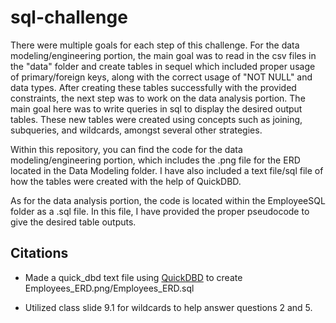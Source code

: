 # sql-challenge

There were multiple goals for each step of this challenge. For the data modeling/engineering portion, the main goal was to read in the csv files in the "data" folder and create tables in sequel which included proper usage of primary/foreign keys, along with the correct usage of "NOT NULL" and data types. After creating these tables successfully with the provided constraints, the next step was to work on the data analysis portion. The main goal here was to write queries in sql to display the desired output tables. These new tables were created using concepts such as joining, subqueries, and wildcards, amongst several other strategies. 

Within this repository, you can find the code for the data modeling/engineering portion, which includes the .png file for the ERD located in the Data Modeling folder. I have also included a text file/sql file of how the tables were created with the help of QuickDBD.

As for the data analysis portion, the code is located within the EmployeeSQL folder as a .sql file. In this file, I have provided the proper pseudocode to give the desired table outputs.


## Citations

- Made a quick_dbd text file using [QuickDBD](https://app.quickdatabasediagrams.com/#/) to create Employees_ERD.png/Employees_ERD.sql

- Utilized class slide 9.1 for wildcards to help answer questions 2 and 5.
